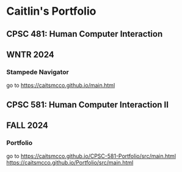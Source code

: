 # Caitlin's Portfolio

## CPSC 481: Human Computer Interaction
## WNTR 2024
### Stampede Navigator
go to https://caitsmcco.github.io/main.html

## CPSC 581: Human Computer Interaction II
## FALL 2024
### Portfolio
go to https://caitsmcco.github.io/CPSC-581-Portfolio/src/main.html
https://caitsmcco.github.io/Portfolio/src/main.html
